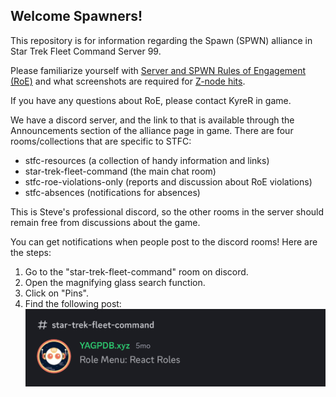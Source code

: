 ## Welcome Spawners!

This repository is for information regarding the Spawn (SPWN) alliance in Star Trek Fleet Command Server 99.

Please familiarize yourself with [Server and SPWN Rules of Engagement (RoE)](https://github.com/KyreSPWN/SPWN/blob/main/RoE.md) and what screenshots are required for [Z-node hits](https://github.com/KyreSPWN/SPWN/blob/main/Z-node%20Screenshots.md).

If you have any questions about RoE, please contact KyreR in game.

We have a discord server, and the link to that is available through the Announcements section of the alliance page in game. There are four rooms/collections that are specific to STFC:
- stfc-resources (a collection of handy information and links)
- star-trek-fleet-command (the main chat room)
- stfc-roe-violations-only (reports and discussion about RoE violations)
- stfc-absences (notifications for absences)

This is Steve's professional discord, so the other rooms in the server should remain free from discussions about the game. 

You can get notifications when people post to the discord rooms! Here are the steps:
1. Go to the "star-trek-fleet-command" room on discord.
2. Open the magnifying glass search function.
3. Click on "Pins".
4. Find the following post:
   ![image of a discord bot called YAGPDB.xyz for Role Manu: React Roles](https://github.com/KyreSPWN/SPWN/blob/main/Notification1.jpg)
